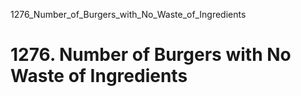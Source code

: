 1276_Number_of_Burgers_with_No_Waste_of_Ingredients
# 1276. Number of Burgers with No Waste of Ingredients

